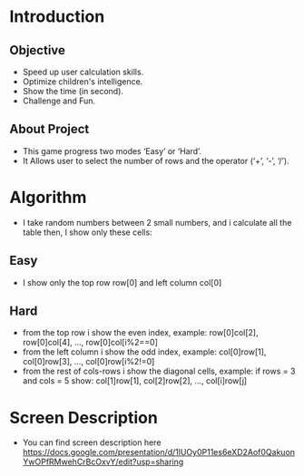 # Introduction

## Objective

- Speed up user calculation skills.
- Optimize children's intelligence.
- Show the time (in second).
- Challenge and Fun.
 

## About Project

- This game progress two modes ‘Easy’ or ‘Hard’.
- It Allows user to select the number of rows and the operator (‘+’, ‘-’, ‘/’).


# Algorithm

-  I take random numbers between 2 small numbers,  and i calculate all the table then, I show only these cells:

## Easy

- I show only the top row row[0] and left column col[0]

## Hard

- from the top row i show the even index, example: row[0]col[2], row[0]col[4], …, row[0]col[i%2==0]
- from the left column i show the odd index, example: col[0]row[1], col[0]row[3], …, col[0]row[i%2!=0]
- from the rest of cols-rows i show the diagonal cells, 
example: if rows = 3 and cols = 5 
show:  col[1]row[1], col[2]row[2], …,  col[i]row[j]  
  

# Screen Description  

- You can find screen description here https://docs.google.com/presentation/d/1lUOy0P11es6eXD2Aof0QakuonYwOPfRMwehCrBcOxvY/edit?usp=sharing 
